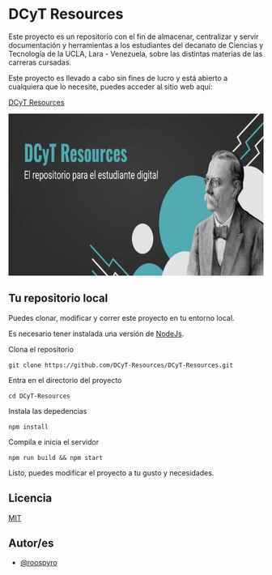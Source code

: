 # DCyT Resources

Este proyecto es un repositorio con el fin de almacenar, centralizar y 
servir documentación y herramientas a los estudiantes del decanato de Ciencias y Tecnología 
de la UCLA, Lara - Venezuela, sobre las distintas materias de las carreras 
cursadas.

Este proyecto es llevado a cabo sin fines de lucro y está 
abierto a cualquiera que lo necesite, puedes acceder al 
sitio web aquí: 

[DCyT Resources](https://dcytresources.netlify.app/)


<img src='./portada.png' width=100% height=320px />


## Tu repositorio local

Puedes clonar, modificar y correr este proyecto en tu 
entorno local.

Es necesario tener instalada una versión de [NodeJs](https://nodejs.org/es/).

Clona el repositorio


    git clone https://github.com/DCyT-Resources/DCyT-Resources.git


Entra en el directorio del proyecto


    cd DCyT-Resources


Instala las depedencias


    npm install


Compila e inicia el servidor


    npm run build && npm start


Listo, puedes modificar el proyecto a tu gusto y necesidades.



## Licencia

[MIT](https://choosealicense.com/licenses/mit/)


## Autor/es

- [@roospyro](https://www.github.com/rootspyro)



